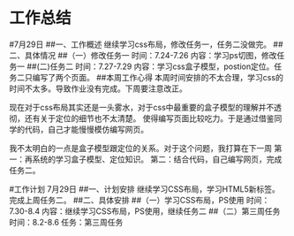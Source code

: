 # 工作总结
#7月29日
##一、工作概述
继续学习css布局，修改任务一，任务二没做完。
##二、具体情况
##（一）修改任务一
时间：7.24-7.26
内容：学习ps切图，修改任务一
##(二)任务二
时间：7.27-7.29
内容：学习css盒子模型，postion定位。任务二只编写了两个页面。
##本周工作心得
本周时间安排的不太合理，学习css的时间不太多。导致作业没有完成。下周要注意改正。

现在对于css布局其实还是一头雾水，对于css中最重要的盒子模型的理解并不透彻，还有关于定位的细节也不太清楚。
使得编写页面比较吃力。于是通过借鉴同学的代码，自己才能慢慢模仿编写网页。

我不太明白的一点是盒子模型跟定位的关系。对于这个问题，我打算在下一周
第一：再系统的学习盒子模型、定位知识。
第二：结合代码，自己编写网页，完成任务二。

#工作计划
7月29日
##一、计划安排
继续学习CSS布局，学习HTML5新标签。
完成上周任务二。
##二、具体安排
##（一）学习CSS布局，PS使用
时间：7.30-8.4
内容：继续学习CSS布局，PS使用，继续任务二
##（二）第三周任务
时间：8.2-8.6
任务：第三周任务
